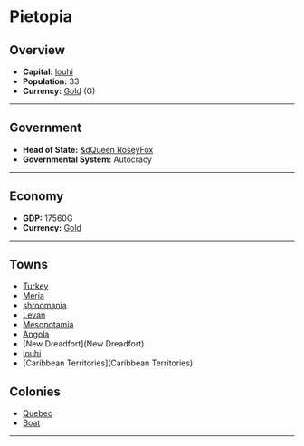 # Pietopia

## Overview

- **Capital:** [louhi](louhi)
- **Population:** 33
- **Currency:** [Gold](Gold) (G)

---

## Government

- **Head of State:** [&dQueen RoseyFox](RoseyFox)
- **Governmental System:** Autocracy

---

## Economy

- **GDP:** 17560G
- **Currency:** [Gold](Gold)

---

## Towns

- [Turkey](Turkey)
- [Meria](Meria)
- [shroomania](shroomania)
- [Levan](Levan)
- [Mesopotamia](Mesopotamia)
- [Angola](Angola)
- [New Dreadfort](New Dreadfort)
- [louhi](louhi)
- [Caribbean Territories](Caribbean Territories)

## Colonies

- [Quebec](Quebec)
- [Boat](Boat)

---